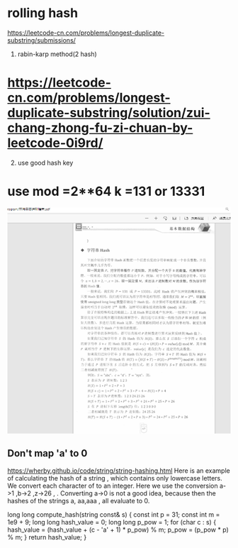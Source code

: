 # rolling hash
 https://leetcode-cn.com/problems/longest-duplicate-substring/submissions/

1. rabin-karp method(2 hash)
# https://leetcode-cn.com/problems/longest-duplicate-substring/solution/zui-chang-zhong-fu-zi-chuan-by-leetcode-0i9rd/

2. use good hash key
# use mod =2**64 k =131 or 13331
![rolling hash](./pic/rollinghash.png)


## Don't map 'a' to 0
https://wherby.github.io/code/string/string-hashing.html
Here is an example of calculating the hash of a string , which contains only lowercase letters. We convert each character of  to an integer. Here we use the conversion a->1 ,b->2 ,z->26 , . Converting a->0 is not a good idea, because then the hashes of the strings  a, aa,aaa ,  all evaluate to 0.


long long compute_hash(string const& s) {
    const int p = 31;
    const int m = 1e9 + 9;
    long long hash_value = 0;
    long long p_pow = 1;
    for (char c : s) {
        hash_value = (hash_value + (c - 'a' + 1) * p_pow) % m;
        p_pow = (p_pow * p) % m;
    }
    return hash_value;
}